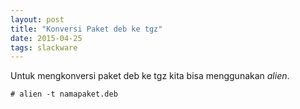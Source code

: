 ```yaml
---
layout: post
title: "Konversi Paket deb ke tgz"
date: 2015-04-25
tags: slackware
---
```

Untuk mengkonversi paket deb ke tgz kita bisa menggunakan *alien*. 
```
# alien -t namapaket.deb
```
